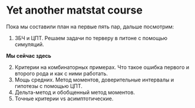 # Yet another matstat course

Пока мы составили план на первые пять пар, дальше посмотрим: 

1. ЗБЧ и ЦПТ. Решаем задачи по терверу в питоне с помощью симуляций. 


__Мы сейчас здесь__

2. Критерии на комбинаторных примерах. Что такое ошибка первого и второго рода и как с ними работать.
3. Мощь средних. Метод моментов, доверительные интервалы и гипотезы с помощью ЦПТ.
4. Дельта-метод и обобщенный метод моментов. 
5. Точные критерии vs асимптотические. 


